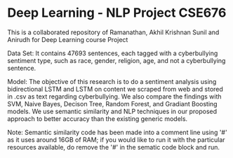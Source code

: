 # Deep Learning - NLP Project CSE676
This is a collaborated repository of Ramanathan, Akhil Krishnan Sunil and Anirudh for Deep Learning course Project

Data Set: It contains 47693 sentences, each tagged with a cyberbullying sentiment type, such as race, gender, religion, age, and not a cyberbullying sentence.

Model: The objective of this research is to do a sentiment analysis using bidirectional LSTM and LSTM on content we scraped from web and stored in .csv as text regarding cyberbullying. We also compare the findings with SVM, Naive Bayes, Decison Tree, Random Forest, and Gradiant Boosting models. We use semantic similarity and NLP techniques in our proposed approach to better accuracy than the existing generic models.

Note: Semantic similarity code has been made into a comment line using '#' as it uses around 16GB of RAM; if you would like to run it with the particular resources available, do remove the '#' in the sematic code block and run.
